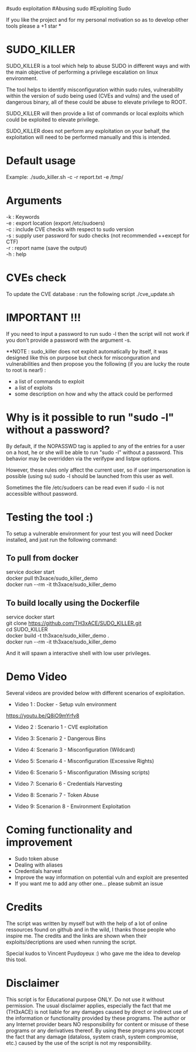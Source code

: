 #sudo exploitation #Abusing sudo #Exploiting Sudo

If you like the project and for my personal motivation so as to develop other tools please a +1 star *

# SUDO_KILLER
SUDO_KILLER is a tool which help to abuse SUDO in different ways and with the main objective of performing a privilege escalation on linux environment. 

The tool helps to identify misconfiguration within sudo rules, vulnerability within the version of sudo being used (CVEs and vulns) and the used of dangerous binary, all of these could be abuse to elevate privilege to ROOT. 

SUDO_KILLER will then provide a list of commands or local exploits which could be exploited to elevate privilege.

SUDO_KILLER does not perform any exploitation on your behalf, the exploitation will need to be performed manually and this is intended.



# Default usage
Example: ./sudo_killer.sh -c -r report.txt -e /tmp/

# Arguments 
-k : Keywords \
-e : export location (export /etc/sudoers) \
-c : include CVE checks with respect to sudo version \
-s : supply user password for sudo checks (not recommended ++except for CTF) \
-r : report name (save the output) \
-h : help 

# CVEs check
To update the CVE database : run the following script ./cve_update.sh

# IMPORTANT !!!
If you need to input a password to run sudo -l then the script will not work if you don't provide a password with the argument -s.

**NOTE : sudo_killer does not exploit automatically by itself, it was designed like this on purpose but check for misconguration and vulnerabilities and then propose you the following (if you are lucky the route to root is near!) :
+ a list of commands to exploit
+ a list of exploits
+ some description on how and why the attack could be performed

# Why is it possible to run "sudo -l" without a password?

By default, if the NOPASSWD tag is applied to any of the entries for a user on a host, he or she will be able to run "sudo -l" without a password. This behavior may be overridden via the verifypw and listpw options.

However, these rules only affect the current user, so if user impersonation is possible (using su) sudo -l should be launched from this user as well. 

Sometimes the file /etc/sudoers can be read even if sudo -l is not accessible without password.


# Testing the tool :)

To setup a vulnerable environment for your test you will need Docker installed, and just run the following command:
 
To pull from docker
-------------------
 service docker start \
 docker pull th3xace/sudo_killer_demo \
 docker run --rm -it  th3xace/sudo_killer_demo 
 
To build locally using the Dockerfile
-------------------
 service docker start \
 git clone https://github.com/TH3xACE/SUDO_KILLER.git \
 cd SUDO_KILLER \
 docker build -t  th3xace/sudo_killer_demo . \
 docker run --rm -it  th3xace/sudo_killer_demo 

And it will spawn a interactive shell with low user privileges.

 # Demo Video 
 Several videos are provided below with different scenarios of exploitation.
 
  + Video 1 : Docker - Setup vuln environment
  
  https://youtu.be/Q8iO9mYrfv8
  
  + Video 2 : Scenario 1 - CVE exploitation
  
  + Video 3: Scenario 2 - Dangerous Bins
  
  + Video 4: Scenario 3 - Misconfiguration (Wildcard)
  
  + Video 5: Scenario 4 - Misconfiguration (Excessive Rights)
  
  + Video 6: Scenario 5 - Misconfiguration (Missing scripts)
  
  + Video 7: Scenario 6 - Credentials Harvesting
  
  + Video 8: Scenario 7 - Token Abuse
  
  + Video 9: Scenarion 8 - Environment Exploitation

 

 # Coming functionality and improvement
 + Sudo token abuse
 + Dealing with aliases
 + Credentials harvest
 + Improve the way information on potential vuln and exploit are presented
 + If you want me to add any other one... please submit an issue


# Credits
The script was written by myself but with the help of a lot of online ressources found on github and in the wild, I thanks those people who inspire me. The credits and the links are shown when their exploits/decriptions are used when running the script.

Special kudos to Vincent Puydoyeux :) who gave me the idea to develop this tool.

# Disclaimer

This script is for Educational purpose ONLY. Do not use it without permission. The usual disclaimer applies, especially the fact that me (TH3xACE) is not liable for any damages caused by direct or indirect use of the information or functionality provided by these programs. The author or any Internet provider bears NO responsibility for content or misuse of these programs or any derivatives thereof. By using these programs you accept the fact that any damage (dataloss, system crash, system compromise, etc.) caused by the use of the script is not my responsibility.



 
